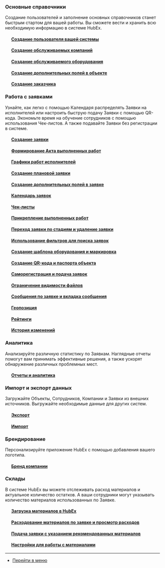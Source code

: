 <script type="text/javascript">
    (function (m, e, t, r, i, k, a) {
        m[i] = m[i] || function () {
            (m[i].a = m[i].a || []).push(arguments)
        };
        m[i].l = 1 * new Date();
        k = e.createElement(t), a = e.getElementsByTagName(t)[0], k.async = 1, k.src = r, a.parentNode.insertBefore(k, a)
    })
    (window, document, "script", "https://mc.yandex.ru/metrika/tag.js", "ym");
    ym('{{ site.yandex_metric }}', "init", {
        id: '{{ site.yandex_metric }}',
        clickmap: true,
        trackLinks: true,
        accurateTrackBounce: true,
        webvisor: true
    });
</script>
<noscript>
    <div><img src="https://mc.yandex.ru/watch/'{{ site.yandex_metric }}'" style="position:absolute; left:-9999px;"
              alt=""/></div>
</noscript>
<!-- /Yandex.Metrika counter -->
<link rel="stylesheet" type="text/css" href="/assets/css/styles.css">

<!--Для успешного начала работы выполните следующие шаги:-->
### Основные справочники
Создание пользователей и заполнение основных справочников станет быстрым стартом для вашей работы. Вы сможете вести и хранить всю необходимую информацию в системе HubEx.
<!--#### [Создание пользователя вашей системы](docs/FAQ/RU/user/CreatingUser.md)-->
<h4 style="padding-left: 20px;">
    <a href="/docs/FAQ/RU/user/CreatingUser.html">Создание пользователя вашей системы</a>
</h4>
<h4 style="padding-left: 20px;">
    <a href="/docs/FAQ/RU/user/CreatingCompany.html">Создание обслуживаемых компаний</a>
</h4>
<h4 style="padding-left: 20px;">
    <a href="/docs/FAQ/RU/user/CreatingObjects.html">Создание обслуживаемого оборудования</a>
</h4>
<h4 style="padding-left: 20px;">
    <a href="/docs/FAQ/RU/user/AdditionalFieldsObject.html">Создание дополнительных полей в объекте</a>
</h4>
<h4 style="padding-left: 20px;">
    <a href="/docs/FAQ/RU/user/CreatingCustomer.html">Создание заказчика</a>
</h4>
<!--#### [Создание дополнительных полей в объекте](docs/FAQ/RU/user/AdditionalFieldsObject.md)
#### [Создание заказчика](docs/FAQ/RU/user/CreatingCustomer.html)-->

### Работа с заявками
Узнайте, как легко с помощью Календаря распределять Заявки на исполнителей или настроить быструю подачу Заявки с помощью QR-кода. Экономьте время на обучение сотрудников с помощью использования Чек-листов. А также подавайте Заявки без регистрации в системе.
<h4 style="padding-left: 20px;">
    <a href="/docs/FAQ/RU/user/CreatingTicket.html">Создание заявки</a>
</h4>
<h4 style="padding-left: 20px;">
    <a href="/docs/FAQ/RU/user/ActOFAcceptance.html">Формирование Акта выполненных работ</a>
</h4>
<h4 style="padding-left: 20px;">
    <a href="/docs/FAQ/RU/user/Schedule.html">Графики работ исполнителей</a>
</h4>
<h4 style="padding-left: 20px;">
    <a href="/docs/FAQ/RU/user/PlannedTickets.html">Создание плановой заявки</a>
</h4>
<h4 style="padding-left: 20px;">
    <a href="/docs/FAQ/RU/user/AdditionalFields.html">Создание дополнительных полей в заявке</a>
</h4>

<!--
#### [Создание заявки](docs/FAQ/RU/user/CreatingTicket.md)
#### [Создание плановой заявки](docs/FAQ/RU/user/PlannedTickets.md)
#### [Создание дополнительных полей в заявке](docs/FAQ/RU/user/AdditionalFields.md)-->

<h4 style="padding-left: 20px;">
    <a href="/docs/FAQ/RU/user/Calendar.html">Календарь заявок</a>
</h4>
<h4 style="padding-left: 20px;">
    <a href="/docs/FAQ/RU/user/Checklists.html">Чек-листы</a>
</h4>
<h4 style="padding-left: 20px;">
    <a href="/docs/FAQ/RU/user/AttachingFiles.html">Прикрепление выполненных работ</a>
</h4>
<h4 style="padding-left: 20px;">
    <a href="/docs/FAQ/RU/user/ChangingStatus.html">Переход заявки по стадиям и удаление заявки</a>
</h4>

<!--
#### [Чеклисты](docs/FAQ/RU/user/Checklists.md)
#### [Прикрепление выполненных работ](docs/FAQ/RU/user/AttachingFiles.md)
#### [Переход заявки по стадиям и удаление заявки](docs/FAQ/RU/user/ChangingStatus.md)-->

<h4 style="padding-left: 20px;">
    <a href="/docs/FAQ/RU/user/Filters.html">Использование фильтров для поиска заявок</a>
</h4>
<h4 style="padding-left: 20px;">
    <a href="/docs/FAQ/RU/user/CreatingObjTemplates.html">Создание шаблона оборудования и маркировка</a>
</h4>

<!--
#### [Создание шаблона оборудования и маркировка](docs/FAQ/RU/user/CreatingObjTemplates.md)-->

<h4 style="padding-left: 20px;">
    <a href="/docs/FAQ/RU/user/CreatingTaskTemplates.html">Создание QR-кода и паспорта объекта</a>
</h4>
<h4 style="padding-left: 20px;">
    <a href="/docs/FAQ/RU/user/SelfRegister.html">Саморегистрация и подача заявок</a>
</h4>
<h4 style="padding-left: 20px;">
    <a href="/docs/FAQ/RU/user/ViewRestriction.html">Ограничение видимости файлов</a>
</h4>
<h4 style="padding-left: 20px;">
    <a href="/docs/FAQ/RU/user/Messages.html">Сообщения по заявке и вкладка сообщения</a>
</h4>
<h4 style="padding-left: 20px;">
    <a href="/docs/FAQ/RU/user/GeoPosition.html">Геопозиция</a>
</h4>
<h4 style="padding-left: 20px;">
    <a href="/docs/FAQ/RU/user/Ratings.html">Рейтинги</a>
</h4>
<h4 style="padding-left: 20px;">
    <a href="/docs/FAQ/RU/user/HistoryOfChanges.html">История изменений</a>
</h4>

<!--
#### [Саморегистрация и подача заявок](docs/FAQ/RU/user/SelfRegister.md)
#### [Ограничение видимости файлов](docs/FAQ/RU/user/ViewRestriction.md)
#### [Сообщения по заявке и вкладка сообщения](docs/FAQ/RU/user/Messages.md)
#### [Геопозиция](docs/FAQ/RU/user/GeoPosition.md)
#### [Рейтинги](docs/FAQ/RU/user/Ratings.md)
#### [История изменений](docs/FAQ/RU/user/HistoryOfChanges.md)-->

### Аналитика
Анализируйте различную статистику по Заявкам. Наглядные отчеты помогут вам принимать эффективные решения, а также ускорят обнаружение различных проблемных мест.
<h4 style="padding-left: 20px;">
    <a href="/docs/FAQ/RU/user/Analytics.html">Отчеты и аналитика</a>
</h4>

<!--
#### [Аналитика](docs/FAQ/RU/user/Analytics.md)-->

### Импорт и экспорт данных
Загружайте Объекты, Сотрудников, Компании и Заявки из внешних источников. Выгружайте необходимые данные для других систем.
<h4 style="padding-left: 20px;">
    <a href="/docs/FAQ/RU/user/Export.html">Экспорт</a>
</h4>
<h4 style="padding-left: 20px;">
    <a href="/docs/FAQ/RU/user/Import.html">Импорт</a>
</h4>

<!--
#### [Импорт](docs/FAQ/RU/user/Import.md)-->

### Брендирование
Персонализируйте приложение HubEx с помощью добавления вашего логотипа.
<h4 style="padding-left: 20px;">
    <a href="/docs/FAQ/RU/user/Branding.html">Бренд компании</a>
</h4>

<!--
#### [Брендирование](docs/FAQ/RU/user/Branding.md)-->

### Склады
В системе HubEx вы можете отслеживать расход материалов и актуальное количество остатков. А ваши сотрудники могут указывать количество материалов использованных по Заявке.
<h4 style="padding-left: 20px;">
    <a href="/docs/FAQ/RU/user/Materials.html">Загрузка материалов в HubEx</a>
</h4>
<h4 style="padding-left: 20px;">
    <a href="/docs/FAQ/RU/user/Withdrawals.html">Расходование материалов по заявке и просмотр расходов</a>
</h4>
<h4 style="padding-left: 20px;">
    <a href="/docs/FAQ/RU/user/TicketWithMaterials.html">Подача заявки с указанием рекомендованных материалов</a>
</h4>
<h4 style="padding-left: 20px;">
    <a href="/docs/FAQ/RU/user/SettingsWithMaterials.html">Настройки для работы с материалами</a>
</h4>

____
- [Перейти в меню](http://wiki.hubex.ru)
